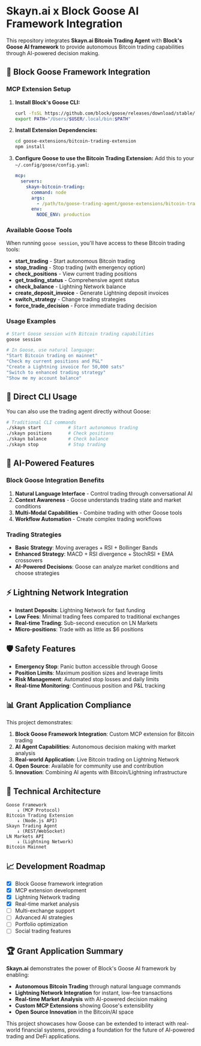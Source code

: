 # Skayn.ai x Block Goose AI Framework Integration

This repository integrates **Skayn.ai Bitcoin Trading Agent** with **Block's Goose AI framework** to provide autonomous Bitcoin trading capabilities through AI-powered decision making.

## 🪿 Block Goose Framework Integration

### MCP Extension Setup

1. **Install Block's Goose CLI:**
   ```bash
   curl -fsSL https://github.com/block/goose/releases/download/stable/download_cli.sh | bash
   export PATH="/Users/$USER/.local/bin:$PATH"
   ```

2. **Install Extension Dependencies:**
   ```bash
   cd goose-extensions/bitcoin-trading-extension
   npm install
   ```

3. **Configure Goose to use the Bitcoin Trading Extension:**
   Add this to your `~/.config/goose/config.yaml`:
   ```yaml
   mcp:
     servers:
       skayn-bitcoin-trading:
         command: node
         args:
           - /path/to/goose-trading-agent/goose-extensions/bitcoin-trading-extension/server.js
         env:
           NODE_ENV: production
   ```

### Available Goose Tools

When running `goose session`, you'll have access to these Bitcoin trading tools:

- **start_trading** - Start autonomous Bitcoin trading
- **stop_trading** - Stop trading (with emergency option)
- **check_positions** - View current trading positions
- **get_trading_status** - Comprehensive agent status
- **check_balance** - Lightning Network balance
- **create_deposit_invoice** - Generate Lightning deposit invoices
- **switch_strategy** - Change trading strategies
- **force_trade_decision** - Force immediate trading decision

### Usage Examples

```bash
# Start Goose session with Bitcoin trading capabilities
goose session

# In Goose, use natural language:
"Start Bitcoin trading on mainnet"
"Check my current positions and P&L"
"Create a Lightning invoice for 50,000 sats"
"Switch to enhanced trading strategy"
"Show me my account balance"
```

## 🚀 Direct CLI Usage

You can also use the trading agent directly without Goose:

```bash
# Traditional CLI commands
./skayn start          # Start autonomous trading
./skayn positions      # Check positions
./skayn balance        # Check balance
./skayn stop           # Stop trading
```

## 🧠 AI-Powered Features

### Block Goose Integration Benefits

1. **Natural Language Interface** - Control trading through conversational AI
2. **Context Awareness** - Goose understands trading state and market conditions
3. **Multi-Modal Capabilities** - Combine trading with other Goose tools
4. **Workflow Automation** - Create complex trading workflows

### Trading Strategies

- **Basic Strategy**: Moving averages + RSI + Bollinger Bands
- **Enhanced Strategy**: MACD + RSI divergence + StochRSI + EMA crossovers
- **AI-Powered Decisions**: Goose can analyze market conditions and choose strategies

## ⚡ Lightning Network Integration

- **Instant Deposits**: Lightning Network for fast funding
- **Low Fees**: Minimal trading fees compared to traditional exchanges
- **Real-time Trading**: Sub-second execution on LN Markets
- **Micro-positions**: Trade with as little as $6 positions

## 🛡️ Safety Features

- **Emergency Stop**: Panic button accessible through Goose
- **Position Limits**: Maximum position sizes and leverage limits
- **Risk Management**: Automated stop losses and daily limits
- **Real-time Monitoring**: Continuous position and P&L tracking

## 📊 Grant Application Compliance

This project demonstrates:

1. **Block Goose Framework Integration**: Custom MCP extension for Bitcoin trading
2. **AI Agent Capabilities**: Autonomous decision making with market analysis  
3. **Real-world Application**: Live Bitcoin trading on Lightning Network
4. **Open Source**: Available for community use and contribution
5. **Innovation**: Combining AI agents with Bitcoin/Lightning infrastructure

## 🔧 Technical Architecture

```
Goose Framework
    ↓ (MCP Protocol)
Bitcoin Trading Extension
    ↓ (Node.js API)
Skayn Trading Agent
    ↓ (REST/WebSocket)
LN Markets API
    ↓ (Lightning Network)
Bitcoin Mainnet
```

## 📈 Development Roadmap

- [x] Block Goose framework integration
- [x] MCP extension development
- [x] Lightning Network trading
- [x] Real-time market analysis
- [ ] Multi-exchange support
- [ ] Advanced AI strategies
- [ ] Portfolio optimization
- [ ] Social trading features

## 🏆 Grant Application Summary

**Skayn.ai** demonstrates the power of Block's Goose AI framework by enabling:

- **Autonomous Bitcoin Trading** through natural language commands
- **Lightning Network Integration** for instant, low-fee transactions
- **Real-time Market Analysis** with AI-powered decision making
- **Custom MCP Extensions** showing Goose's extensibility
- **Open Source Innovation** in the Bitcoin/AI space

This project showcases how Goose can be extended to interact with real-world financial systems, providing a foundation for the future of AI-powered trading and DeFi applications.